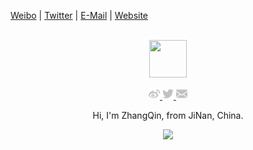 [Weibo](https://weibo.com/zhangqin96812) | [Twitter](https://twitter.com/sdwfqin) | [E-Mail](mailto:sdwfqin@icloud.com) | [Website](https://sdwfqin.github.io/)

<div align="center">
  <br>
  <a href="https://sdwfqin.github.io/">
    <img width="60" height="60" src="https://avatars2.githubusercontent.com/u/13191807?s=460&u=056518e1bf3b5f9e7b0d75f855455e0c44d33309&v=4" />
  </a>
  <br>
  <p>
    <a href="https://weibo.com/zhangqin96812">
      <img width="18" height="18" src="https://github.com/sdwfqin/sdwfqin/blob/master/imgs/weibo.svg?sanitize=true" />
    </a>
    <a href="https://twitter.com/sdwfqin">
      <img width="18" height="18" src="https://github.com/sdwfqin/sdwfqin/blob/master/imgs/twitter.svg?sanitize=true" />
    </a>
    <a href="mailto:sdwfqin@icloud.com">
      <img width="18" height="18" src="https://github.com/sdwfqin/sdwfqin/blob/master/imgs/mail.svg?sanitize=true" />
    </a>
  </p>
  <p>Hi, I'm ZhangQin, from JiNan, China.</p>
  <p>
    <img src="https://github-readme-stats.vercel.app/api?username=sdwfqin&show_icons=true&icon_color=805AD5&text_color=718096&bg_color=ffffff&hide_title=true&hide_border=true" />
  </p>
</div>
